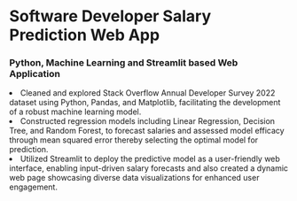 # Software Developer Salary Prediction Web App

### Python, Machine Learning and Streamlit based Web Application
<li>Cleaned and explored Stack Overflow Annual Developer Survey 2022 dataset using Python, Pandas, and Matplotlib, facilitating the development of a robust machine learning model.</li>
<li>Constructed regression models including Linear Regression, Decision Tree, and Random Forest, to forecast salaries and assessed model efficacy through mean squared error thereby selecting the optimal model for prediction.</li>
<li>Utilized Streamlit to deploy the predictive model as a user-friendly web interface, enabling input-driven salary forecasts and also created a dynamic web page showcasing diverse data visualizations for enhanced user engagement.</li>
